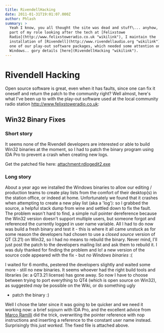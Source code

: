 ```yaml
---
title: RivendellHacking
date: 2011-01-31T19:01:07.000Z
author: Phlash
summary: >
  Yeah I know, you all thought the site was dead and stuff\... anyhow, as
  part of my role looking after the tech at [Felixstowe
  Radio](http://www.felixstoweradio.co.uk "wikilink"), I maintain the
  installation of [Rivendell](http://www.rivendellaudio.org "wikilink"),
  one of our play-out software packages, which needed some attention on
  Windows.. gory details [here](RivendellHacking "wikilink").
---
```

Rivendell Hacking
=================

Open source software is great, even when it has faults, since one can
fix it oneself and return the patch to the community right? Well almost,
here\'s what I\'ve been up to with the play-out software used at the
local community radio station <http://www.felixstoweradio.co.uk>:

Win32 Binary Fixes
------------------

### Short story

It seems none of the Rivendell developers are interested or able to
build Win32 binaries at the moment, so I had to patch the binary program
using IDA Pro to prevent a crash when creating new logs.

Get the patched file here: <attachment:rdlogedit2.exe>

### Long story

About a year ago we installed the Windows binaries to allow our editing
/ production teams to create play lists from the comfort of their
desktop(s) in the station office, or indeed at home. Unfortunately we
found that it crashes when attempting to create a new play list (aka a
\'log\'): so I grabbed the source, a helpful stack dump from wine and
settled down to fix the fault. The problem wasn\'t hard to find, a
simple null pointer dereference because the Win32 version doesn\'t
support multiple users, but someone forgot and referenced the currently
logged in user name variable. All I had to do now was build a fresh
binary and test it - this is where it all came unstuck as for some
reason the developers had chosen to use a *closed source* version of QT
(3.21) on Win32, so I had no means to rebuild the binary. Never mind,
I\'ll just post the patch to the developers mailing list and ask them to
rebuild it. I was duly thanked for finding the problem and lo! a new
version of the source code appeared with the fix - but *no Windows
binaries* :(

I waited for 6 months, pestered the developers slightly and waited some
more - still no new binaries. It seems whoever had the right build tools
and libraries (ie: a QT3.21 license) has gone away. So now I have to
choose between trying to port everything to QT4 (which is open source on
Win32), as suggested *may* be possible on the Wiki, or do something ugly
- patch the binary :)

Well I chose the later since it was going to be quicker and we need it
working now: a brief sojourn with IDA Pro, and the excellent advice from
[Marco
Ramilli](http://marcoramilli.blogspot.com/2011/01/how-to-patch-binary-with-ida-pro.html "wikilink")
did the trick, overwriting the pointer reference with nop instructions
and inserting a reference to the constant user name instead.
Surprisingly this *just worked*. The fixed file is attached above.
